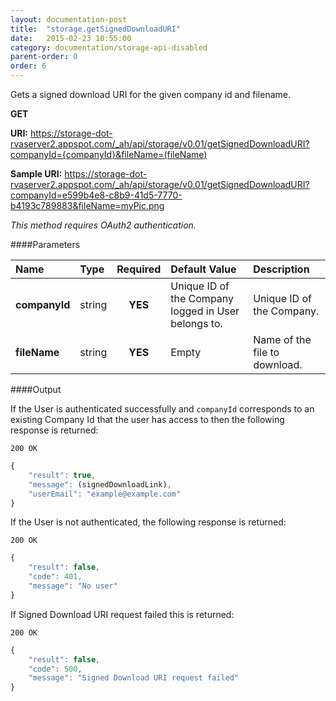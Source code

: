 ```yaml
---
layout: documentation-post
title:  "storage.getSignedDownloadURI"
date:   2015-02-23 10:55:00
category: documentation/storage-api-disabled
parent-order: 0
order: 6
---
```


Gets a signed download URI for the given company id and filename.

**GET**

**URI:** https://storage-dot-rvaserver2.appspot.com/_ah/api/storage/v0.01/getSignedDownloadURI?companyId={companyId}&fileName=(fileName)

**Sample URI:** https://storage-dot-rvaserver2.appspot.com/_ah/api/storage/v0.01/getSignedDownloadURI?companyId=e599b4e8-c8b9-41d5-7770-b4193c789883&fileName=myPic.png

*This method requires OAuth2 authentication.*

####Parameters

| Name    | Type   | Required | Default Value | Description |
|:--------|:-------|:--------:|:--------------|:------------|
| **companyId**  | string |  **YES**  | Unique ID of the Company logged in User belongs to. | Unique ID of the Company. |
| **fileName**  | string |  **YES**  | Empty | Name of the file to download. |

####Output

If the User is authenticated successfully and `companyId` corresponds to an existing Company Id that the user has access to then the following response is returned:

```200 OK```

```javascript
{
    "result": true,
    "message": (signedDownloadLink),
    "userEmail": "example@example.com"
}

```

If the User is not authenticated, the following response is returned:

```200 OK```

```javascript
{
    "result": false,
    "code": 401,
    "message": "No user"
}
```

If Signed Download URI request failed this is returned:

```200 OK```

```javascript
{
    "result": false,
    "code": 500,
    "message": "Signed Download URI request failed"
}

```